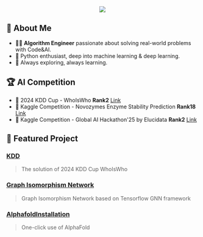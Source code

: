 <!-- Profile Header -->
<div align="center">
  <img src="https://capsule-render.vercel.app/api?type=waving&color=0:4F8EF7,100:9F7AEA&height=180&section=header&text=Hi%20there!%20I'm%20LoveFishoO%20🐟&fontSize=38&fontAlign=50&fontColor=ffffff" />
</div>


## 🎯 About Me

- 🧑‍💻 **Algorithm Engineer** passionate about solving real-world problems with Code&AI.
- 🐍 Python enthusiast, deep into machine learning & deep learning.
- 🌈 Always exploring, always learning.

## 🏆 AI Competition

- 🥈 2024 KDD Cup - WhoIsWho **Rank2** [Link](https://github.com/LoveFishoO/2024-KDD-WhoIsWho)
- 🥈 Kaggle Competition - Novozymes Enzyme Stability Prediction **Rank18** [Link](https://www.kaggle.com/competitions/novozymes-enzyme-stability-prediction)
- 🥉 Kaggle Competition - Global AI Hackathon'25 by Elucidata **Rank2** [Link](https://www.kaggle.com/competitions/el-hackathon-2025)


## 🌟 Featured Project

### [KDD](https://github.com/LoveFishoO/2024-KDD-WhoIsWho)
> The solution of 2024 KDD Cup WhoIsWho
### [Graph Isomorphism Network](https://github.com/LoveFishoO/Graph-Isomorphism-Network)
> Graph Isomorphism Network based on Tensorflow GNN framework
### [AlphafoldInstallation](https://github.com/LoveFishoO/AlphafoldInstallation)
> One-click use of AlphaFold
